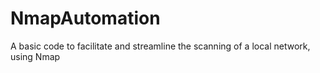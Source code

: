 # NmapAutomation
 A basic code to facilitate and streamline the scanning of a local network, using Nmap
